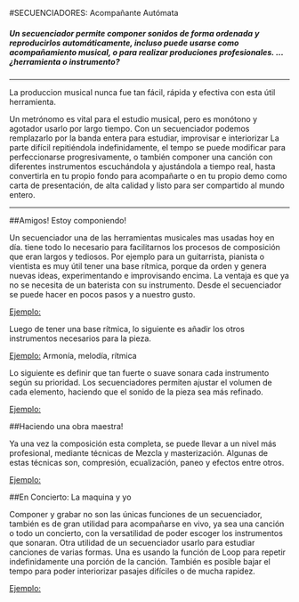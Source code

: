 #SECUENCIADORES: Acompañante Autómata


##### *Un secuenciador permite componer sonidos de forma ordenada y reproducirlos automáticamente, incluso puede usarse como acompañamiento musical, o para realizar produciones profesionales.  ...¿herramienta o instrumento?*



----


La produccion musical nunca fue tan fácil, rápida y efectiva con esta útil herramienta. 

Un metrónomo es vital para el estudio musical, pero es monótono y agotador usarlo por largo tiempo.
Con un secuenciador podemos remplazarlo por la banda entera para estudiar, improvisar e interiorizar 
La parte difícil repitiéndola indefinidamente, el tempo se puede modificar para perfeccionarse progresivamente, o también componer una canción con diferentes instrumentos escuchándola y ajustándola a tiempo real, hasta convertirla en tu propio fondo para acompañarte o en tu propio demo como carta de presentación, de alta calidad y listo para ser compartido al mundo entero.

----

##Amigos!  Estoy componiendo!

Un secuenciador una de las herramientas musicales mas usadas hoy en día. tiene todo lo necesario para facilitarnos los procesos de composición que eran largos y tediosos.
Por ejemplo para un guitarrista, pianista o vientista es muy útil tener una base rítmica, porque da orden y genera nuevas ideas, experimentando e improvisando encima.
La ventaja es que ya no se necesita de un baterista con su instrumento. Desde el secuenciador se puede hacer en pocos pasos y a nuestro gusto.

[Ejemplo:]()

Luego de tener una base rítmica, lo siguiente es añadir los otros instrumentos necesarios para la pieza. 

[Ejemplo:]()  Armonía, melodía, rítmica

Lo siguiente es definir que tan fuerte o suave sonara cada instrumento según su prioridad. Los secuenciadores permiten ajustar el volumen de cada elemento, haciendo que el sonido de la pieza sea más refinado.


[Ejemplo:]()


##Haciendo una obra maestra!

Ya una vez la composición esta completa, se puede llevar a un nivel más profesional, mediante técnicas de Mezcla y masterización. Algunas de estas técnicas son, compresión, ecualización, paneo y efectos entre otros.

[Ejemplo:]()




##En Concierto: La maquina y yo

Componer y grabar no son las únicas funciones de un secuenciador, también es de gran utilidad para acompañarse en vivo, ya sea una canción o todo un concierto, con la versatilidad de poder escoger los instrumentos que sonaran. Otra utilidad de un secuenciador usarlo para estudiar canciones de varias formas.  Una es usando la función de Loop para repetir indefinidamente una porción de la canción. También es posible bajar el tempo para poder interiorizar pasajes difíciles o de mucha rapidez.






 [Ejemplo:]()



